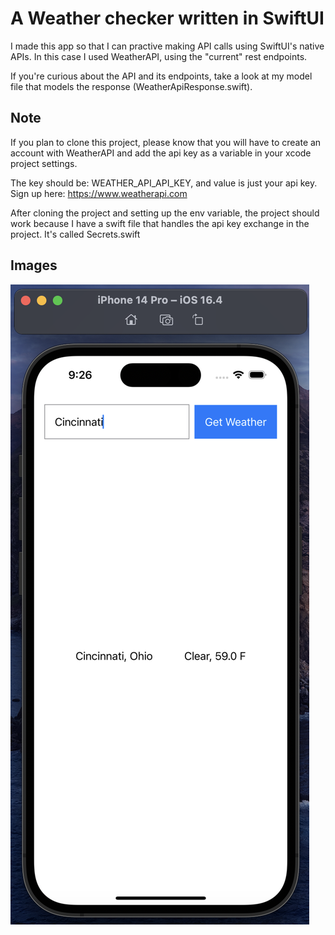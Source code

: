 # A Weather checker written in SwiftUI

I made this app so that I can practive making API calls using SwiftUI's native APIs. 
In this case I used WeatherAPI, using the "current" rest endpoints.

If you're curious about the API and its endpoints, take a look at my model file that models the response (WeatherApiResponse.swift).

## Note
If you plan to clone this project, please know that you will have to create an account with WeatherAPI and add the api key as a variable in your xcode project settings. 

The key should be: WEATHER_API_API_KEY, and value is just your api key.
Sign up here: https://www.weatherapi.com

After cloning the project and setting up the env variable, the project should work because I have a swift file that handles the api key exchange in the project. It's called Secrets.swift

## Images

![Home View](/ProjectScreenshots/homeview.png)
